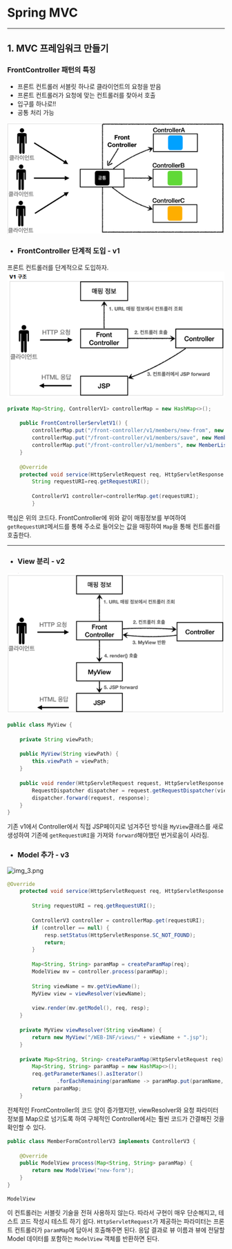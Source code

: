 # Spring MVC 

------------
## 1. MVC 프레임워크 만들기
### FrontController 패턴의 특징
+ 프론트 컨트롤러 서블릿 하나로 클라이언트의 요청을 받음
+ 프론트 컨트롤러가 요청에 맞는 컨트롤러를 찾아서 호출
+ 입구를 하나로!!
+ 공통 처리 가능

![img.png](img.png)

+ ### FrontController 단계적 도입 - v1
프론트 컨트롤러를 단계적으로 도입하자.
![img_1.png](img_1.png)

```java
private Map<String, ControllerV1> controllerMap = new HashMap<>();

    public FrontControllerServletV1() {
        controllerMap.put("/front-controller/v1/members/new-from", new MemberFormtControllerV1());
        controllerMap.put("/front-controller/v1/members/save", new MemberSaveControllerV1());
        controllerMap.put("/front-controller/v1/members", new MemberListControllerV1());
    }

    @Override
    protected void service(HttpServletRequest req, HttpServletResponse resp) throws ServletException, IOException{
        String requestURI=req.getRequestURI();

        ControllerV1 controller=controllerMap.get(requestURI);
        }
```
핵심은 위의 코드다. FrontController에 위와 같이 매핑정보를 부여하여 ```getRequestURI```메서드를 통해 주소로 들어오는 값을 매핑하여 ```Map```을 통해 컨트롤러를 호출한다.

---
+ ### View 분리 - v2

![img_2.png](img_2.png)
```java
public class MyView {

    private String viewPath;

    public MyView(String viewPath) {
        this.viewPath = viewPath;
    }

    public void render(HttpServletRequest request, HttpServletResponse response) throws ServletException, IOException {
        RequestDispatcher dispatcher = request.getRequestDispatcher(viewPath);
        dispatcher.forward(request, response);
    }
}
```
기존 v1에서 Controller에서 직접 JSP페이지로 넘겨주던 방식을
```MyView```클래스를 새로 생성하여 기존에 ```getRequestURI```을 가져와 ```forward```해야했던 번거로움이 사라짐.

+ ### Model 추가 - v3

![img_3.png](img_3.png)

```java
@Override
    protected void service(HttpServletRequest req, HttpServletResponse resp) throws ServletException, IOException {

        String requestURI = req.getRequestURI();

        ControllerV3 controller = controllerMap.get(requestURI);
        if (controller == null) {
            resp.setStatus(HttpServletResponse.SC_NOT_FOUND);
            return;
        }

        Map<String, String> paramMap = createParamMap(req);
        ModelView mv = controller.process(paramMap);

        String viewName = mv.getViewName();
        MyView view = viewResolver(viewName);

        view.render(mv.getModel(), req, resp);
    }

    private MyView viewResolver(String viewName) {
        return new MyView("/WEB-INF/views/" + viewName + ".jsp");
    }

    private Map<String, String> createParamMap(HttpServletRequest req) {
        Map<String, String> paramMap = new HashMap<>();
        req.getParameterNames().asIterator()
                .forEachRemaining(paramName -> paramMap.put(paramName, req.getParameter(paramName)));
        return paramMap;
    }
```
전체적인 FrontController의 코드 양이 증가했지만, viewResolver와 요청 파라미터 정보를 Map으로 넘기도록 하여 
구체적인 Controller에서는 훨씬 코드가 간결해진 것을 확인할 수 있다. 

```java
public class MemberFormControllerV3 implements ControllerV3 {

    @Override
    public ModelView process(Map<String, String> paramMap) {
        return new ModelView("new-form");
    }
}
```
```ModelView```

이 컨트롤러는 서블릿 기술을 전혀 사용하지 않는다. 따라서 구현이 매우 단순해지고, 테스트 코드 작성시
테스트 하기 쉽다.
```HttpServletRequest```가 제공하는 파라미터는 프론트 컨트롤러가 ```paramMap```에 담아서 호출해주면 된다.
응답 결과로 뷰 이름과 뷰에 전달할 Model 데이터를 포함하는 ```ModelView``` 객체를 반환하면 된다.